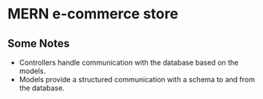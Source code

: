 # MERN e-commerce store

## Some Notes

- Controllers handle communication with the database based on the models.
- Models provide a structured communication with a schema to and from the database.
